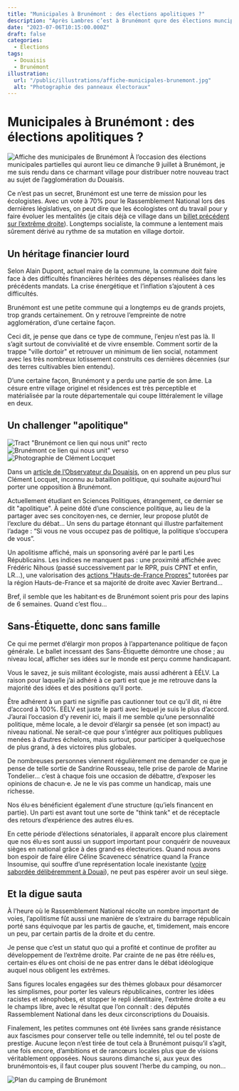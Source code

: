 ```yaml
---
title: "Municipales à Brunémont : des élections apolitiques ?"
description: "Après Lambres c’est à Brunémont qure des élections muncipales, partielles cette fois, vont avoir lieu.."
date: "2023-07-06T10:15:00.000Z"
draft: false
categories:
  - Élections
tags:
  - Douaisis
  - Brunémont
illustration:
  url: "/public/illustrations/affiche-municipales-brunemont.jpg"
  alt: "Photographie des panneaux électoraux"
---
```


# Municipales à Brunémont : des élections apolitiques ?

![Affiche des municipales de Brunémont](/public/illustrations/affiche-municipales-brunemont.jpg "🖼➡️") À l’occasion des élections municipales partielles qui auront lieu ce dimanche 9 juillet à Brunémont, je me suis rendu dans ce charmant village pour distribuer notre nouveau tract au sujet de l’agglomération du Douaisis.

Ce n’est pas un secret, Brunémont est une terre de mission pour les écologistes. Avec un vote à 70% pour le Rassemblement National lors des dernières législatives, on peut dire que les écologistes ont du travail pour y faire évoluer les mentalités (je citais déjà ce village dans un [billet précédent sur l’extrême droite](./la-contagion-rn-peut-etre-stoppee)). Longtemps socialiste, la commune a lentement mais sûrement dérivé au rythme de sa mutation en village dortoir.

## Un héritage financier lourd

Selon Alain Dupont, actuel maire de la commune, la commune doit faire face à des difficultés financières héritées des dépenses réalisées dans les précédents mandats. La crise énergétique et l’inflation s’ajoutent à ces difficultés.

Brunémont est une petite commune qui a longtemps eu de grands projets, trop grands certainement. On y retrouve l’empreinte de notre agglomération, d’une certaine façon.

Ceci dit, je pense que dans ce type de commune, l’enjeu n’est pas là. Il s’agit surtout de convivialité et de vivre ensemble. Comment sortir de la trappe "ville dortoir" et retrouver un minimum de lien social, notamment avec les très nombreux lotissement construits ces dernières décennies (sur des terres cultivables bien entendu).

D’une certaine façon, Brunémont y a perdu une partie de son âme. La césure entre village originel et résidences est très perceptible et matérialisée par la route départementale qui coupe littéralement le village en deux.

## Un challenger "apolitique"

![Tract "Brunémont ce lien qui nous unit" recto](/public/illustrations/tract-brunemont-ce-lien-qui-nous-unit-recto.jpg)
![Brunémont ce lien qui nous unit" verso](/public/illustrations/tract-brunemont-ce-lien-qui-nous-unit-verso.jpg)
![Photographie de Clément Locquet](/public/illustrations/photo-clement-locquet.jpg)

Dans un [article de l’Observateur du Douaisis](https://www.lobservateur.fr/des-elections-a-brunemont-un-jeune-de-18-ans-se-presente-face-au-maire/), on en apprend un peu plus sur Clément Locquet, inconnu au bataillon politique, qui souhaite aujourd’hui porter une opposition à Brunémont.

Actuellement étudiant en Sciences Politiques, étrangement, ce dernier se dit "apolitique". À peine dôté d’une conscience politique, au lieu de la partager avec ses concitoyen·nes, ce dernier, leur propose plutôt de l’exclure du débat… Un sens du partage étonnant qui illustre parfaitement l’adage : “Si vous ne vous occupez pas de politique, la politique s’occupera de vous”.

Un apolitisme affiché, mais un sponsoring avéré par le parti Les Républicains. Les indices ne manquent pas : une proximité affichée avec Frédéric Nihous (passé successivement par le RPR, puis CPNT et enfin, LR…), une valorisation des [actions "Hauts-de-France Propres"](https://www.lavoixdunord.fr/1303321/article/2023-03-15/grand-menage-de-printemps-avant-l-heure-pour-le-douaisis-avec-hauts-de-france) tutorées par la région Hauts-de-France et sa majorité de droite avec Xavier Bertrand…

Bref, il semble que les habitant·es de Brunémont soient pris pour des lapins de 6 semaines. Quand c’est flou…

## Sans-Étiquette, donc sans famille

Ce qui me permet d’élargir mon propos à l’appartenance politique de façon générale. Le ballet incessant des Sans-Étiquette démontre une chose ; au niveau local, afficher ses idées sur le monde est perçu comme handicapant.

Vous le savez, je suis militant écologiste, mais aussi adhérent à EÉLV. La raison pour laquelle j’ai adhéré à ce parti est que je me retrouve dans la majorité des idées et des positions qu’il porte.

Être adhérent à un parti ne signifie pas cautionner tout ce qu’il dit, ni être d’accord à 100%. EÉLV est juste le parti avec lequel je suis le plus d’accord. J’aurai l’occasion d’y revenir ici, mais il me semble qu’une personnalité politique, même locale, a le devoir d’élargir sa pensée (et son impact) au niveau national. Ne serait-ce que pour s’intégrer aux politiques publiques menées à d’autres échelons, mais surtout, pour participer à quelquechose de plus grand, à des victoires plus globales.

De nombreuses personnes viennent régulièrement me demander ce que je pense de telle sortie de Sandrine Rousseau, telle prise de parole de Marine Tondelier... c’est à chaque fois une occasion de débattre, d’exposer les opinions de chacun·e. Je ne le vis pas comme un handicap, mais une richesse.

Nos élu·es bénéficient également d’une structure (qu’iels financent en partie). Un parti est avant tout une sorte de "think tank" et de réceptacle des retours d’expérience des autres élu·es.

En cette période d’élections sénatoriales, il apparaît encore plus clairement que nos élu·es sont aussi un support important pour conquérir de nouveaux sièges en national grâce à des grand·es électeurices. Quand nous avons bon espoir de faire élire Céline Scavenecc sénatrice quand la France Insoumise, qui souffre d’une représentation locale inexistante ([voire sabordée délibéremment à Douai](./tout-n-est-pas-possible-en-politique)), ne peut pas espérer avoir un seul siège.

## Et la digue sauta

À l’heure où le Rassemblement National récolte un nombre important de voies, l’apolitisme fût aussi une manière de s’extraire du barrage républicain porté sans équivoque par les partis de gauche, et, timidement, mais encore un peu, par certain partis de la droite et du centre.

Je pense que c’est un statut quo qui a profité et continue de profiter au développement de l’extrême droite. Par crainte de ne pas être réélu·es, certain·es élu·es ont choisi de ne pas entrer dans le débat idéologique auquel nous obligent les extrêmes.

Sans figures locales engagées sur des thèmes globaux pour désamorcer les simplismes, pour porter les valeurs républicaines, contrer les idées racistes et xénophobes, et stopper le repli identitaire, l'extrême droite a eu le champs libre, avec le résultat que l’on connaît : des députés Rassemblement National dans les deux circonscriptions du Douaisis.

Finalement, les petites communes ont été livrées sans grande résistance aux fascismes pour conserver telle ou telle indemnité, tel ou tel poste de prestige. Aucune leçon n’est tirée de tout cela à Brunémont puisqu’il s’agit, une fois encore, d’ambitions et de rancœurs locales plus que de visions véritablement opposées. Nous saurons dimanche si, aux yeux des brunémontois·es, il faut couper plus souvent l’herbe du camping, ou non…

![Plan du camping de Brunémont](/public/illustrations/brunemont-plan-camping.jpg)
